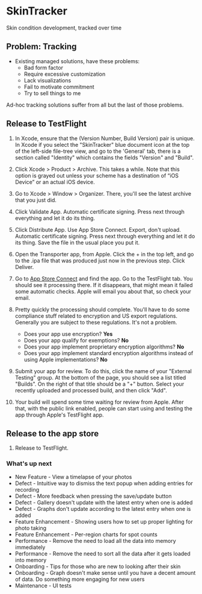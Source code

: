 # SkinTracker

Skin condition development, tracked over time

## Problem: Tracking

- Existing managed solutions, have these problems:
    - Bad form factor
    - Require excessive customization
    - Lack visualizations
    - Fail to motivate commitment
    - Try to sell things to me

Ad-hoc tracking solutions suffer from all but the last of those problems.

## Release to TestFlight

1. In Xcode, ensure that the (Version Number, Build Version) pair is unique. In Xcode if you select the "SkinTracker"
   blue document icon at the top of the left-side file-tree view, and go to the 'General' tab, there is a section called
   "Identity" which contains the fields "Version" and "Build".

3. Click Xcode > Product > Archive. This takes a while. Note that this option is grayed out unless your scheme has a
   destination of “iOS Device” or an actual iOS device.

4. Go to Xcode > Window > Organizer. There, you'll see the latest archive that you just did.

5. Click Validate App. Automatic certificate signing. Press next through everything and let it do its thing.

6. Click Distribute App. Use App Store Connect. Export, don't upload. Automatic certificate signing. Press next through
   everything and let it do its thing. Save the file in the usual place you put it.

7. Open the Transporter app, from Apple. Click the + in the top left, and go to the .ipa file that was produced just now
   in the previous step. Click Deliver.

8. Go to [App Store Connect](https://appstoreconnect.apple.com) and find the app. Go to the TestFlight tab. You should
   see it processing there. If it disappears, that might mean it failed some automatic checks. Apple will email you
   about that, so check your email.

9. Pretty quickly the processing should complete. You'll have to do some compliance stuff related to encryption and US
   export regulations. Generally you are subject to these regulations. It's not a problem.
    - Does your app use encryption? **Yes**
    - Does your app qualify for exemptions? **No**
    - Does your app implement proprietary encryption algorithms? **No**
    - Does your app implement standard encryption algorithms instead of using Apple implementations? **No**

10. Submit your app for review. To do this, click the name of your "External Testing" group. At the bottom of the page,
    you should see a list titled "Builds". On the right of that title should be a "+" button. Select your recently
    uploaded and processed build, and then click "Add".

11. Your build will spend some time waiting for review from Apple. After that, with the public link enabled, people can
    start using and testing the app through Apple's TestFlight app.

## Release to the app store

1. Release to TestFlight.

### What's up next

- New Feature - View a timelapse of your photos
- Defect - Intuitive way to dismiss the text popup when adding entries for recording
- Defect - More feedback when pressing the save/update button
- Defect - Gallery doesn't update with the latest entry when one is added
- Defect - Graphs don't update according to the latest entry when one is added
- Feature Enhancement - Showing users how to set up proper lighting for photo taking
- Feature Enhancement - Per-region charts for spot counts
- Performance - Remove the need to load all the data into memory immediately
- Performance - Remove the need to sort all the data after it gets loaded into memory
- Onboarding - Tips for those who are new to looking after their skin
- Onboarding - Graph doesn't make sense until you have a decent amount of data. Do something more engaging for new users
- Maintenance - UI tests
